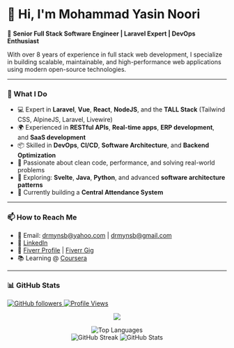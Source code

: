 <!--
**Mohammad-Yasin-Noori/Mohammad-Yasin-Noori** is a ✨ _special_ ✨ repository because its `README.md` (this file) appears on your GitHub profile.
-->

# 👋 Hi, I'm Mohammad Yasin Noori

🔧 **Senior Full Stack Software Engineer | Laravel Expert | DevOps Enthusiast**

With over 8 years of experience in full stack web development, I specialize in building scalable, maintainable, and high-performance web applications using modern open-source technologies.

---

### 🧠 What I Do

- 💻 Expert in **Laravel**, **Vue**, **React**, **NodeJS**, and the **TALL Stack** (Tailwind CSS, AlpineJS, Laravel, Livewire)
- 🌍 Experienced in **RESTful APIs**, **Real-time apps**, **ERP development**, and **SaaS development**
- 📦 Skilled in **DevOps**, **CI/CD**, **Software Architecture**, and **Backend Optimization**
- 🧪 Passionate about clean code, performance, and solving real-world problems
- 🧠 Exploring: **Svelte**, **Java**, **Python**, and advanced **software architecture patterns**
- 🚧 Currently building a **Central Attendance System**

---

### 📫 How to Reach Me

- 📧 Email: [drmynsb@yahoo.com](mailto:drmynsb@yahoo.com) | [drmynsb@gmail.com](mailto:drmynsb@gmail.com)  
- 🔗 [LinkedIn](https://www.linkedin.com/in/mohammad-yasin-noori-765a64104)  
- 💼 [Fiverr Profile](https://www.fiverr.com/yasinnoori) | [Fiverr Gig](https://www.fiverr.com/share/VBpB3V)  
- 📚 Learning @ [Coursera](https://coursera.org)

---

### 📊 GitHub Stats

<a href="https://github.com/mohammad-yasin-noori" target="_blank">
  <img alt="GitHub followers" src="https://img.shields.io/github/followers/mohammad-yasin-noori?label=Github&style=flat">
</a>
<a href="https://github.com/mohammad-yasin-noori" target="_blank">
  <img src="https://komarev.com/ghpvc/?username=mohammad-yasin-noori&label=Views&color=brightgreen&style=flat" alt="Profile Views" />
</a>

<p align="center">
  <img src="https://github-profile-summary-cards.vercel.app/api/cards/profile-details?username=Mohammad-Yasin-Noori&theme=monokai" />
</p>
<p align="center">
  <img src="https://github-readme-stats.vercel.app/api/top-langs?username=mohammad-yasin-noori&show_icons=true&locale=en&layout=compact&theme=monokai-metallian&hide_border=false&bg_color=1F222E" alt="Top Languages" />
  <br>
  <img src="https://streak-stats.demolab.com/?user=Mohammad-Yasin-Noori&theme=monokai-metallian&hide_border=false" alt="GitHub Streak" />
  <img src="https://github-readme-stats.vercel.app/api?username=Mohammad-Yasin-Noori&show_icons=true&theme=monokai-metallian&bg_color=1F222E" alt="GitHub Stats" />
</p>
